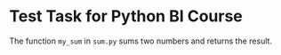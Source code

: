 # Test Task for Python BI Course

The function `my_sum` in `sum.py` sums two numbers and returns the result.